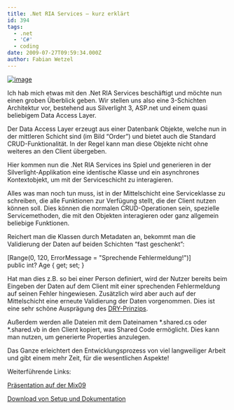 ```yaml
---
title: .Net RIA Services – kurz erklärt
id: 394
tags:
  - .net
  - 'C#'
  - coding
date: 2009-07-27T09:59:34.000Z
author: Fabian Wetzel
---
```


[![image](https://az275061.vo.msecnd.net/blogmedia/2009/07/image-thumb9.png "image")](https://az275061.vo.msecnd.net/blogmedia/2009/07/image24.png) 

Ich hab mich etwas mit den .Net RIA Services beschäftigt und möchte nun einen groben Überblick geben. Wir stellen uns also eine 3-Schichten Architektur vor, bestehend aus Silverlight 3, ASP.net und einem quasi beliebigem Data Access Layer.

Der Data Access Layer erzeugt aus einer Datenbank Objekte, welche nun in der mittleren Schicht sind (im Bild “Order”) und bietet auch die Standard CRUD-Funktionalität. In der Regel kann man diese Objekte nicht ohne weiteres an den Client übergeben.

Hier kommen nun die .Net RIA Services ins Spiel und generieren in der Silverlight-Applikation eine identische Klasse und ein asynchrones Kontextobjekt, um mit der Serviceschicht zu interagieren.

Alles was man noch tun muss, ist in der Mittelschicht eine Serviceklasse zu schreiben, die alle Funktionen zur Verfügung stellt, die der Client nutzen können soll. Dies können die normalen CRUD-Operationen sein, spezielle Servicemethoden, die mit den Objekten interagieren oder ganz allgemein beliebige Funktionen.

Reichert man die Klassen durch Metadaten an, bekommt man die Validierung der Daten auf beiden Schichten “fast geschenkt”:

[Range(0, 120, ErrorMessage = &quot;Sprechende Fehlermeldung!&quot;)]   
public int? Age { get; set; }

Hat man dies z.B. so bei einer Person definiert, wird der Nutzer bereits beim Eingeben der Daten auf dem Client mit einer sprechenden Fehlermeldung auf seinen Fehler hingewiesen. Zusätzlich wird aber auch auf der Mittelschicht eine erneute Validierung der Daten vorgenommen. Dies ist eine sehr schöne Ausprägung des [DRY-Prinzips](http://www.clean-code-developer.de/wiki/CcdRoterGrad#DontRepeatYourselfDRY "Don&#39;t Repeat Yourself").

Außerdem werden alle Dateien mit dem Dateinamen *.shared.cs oder *.shared.vb in den Client kopiert, was Shared Code ermöglicht. Dies kann man nutzen, um generierte Properties anzulegen.

Das Ganze erleichtert den Entwicklungsprozess von viel langweiliger Arbeit und gibt einem mehr Zeit, für die wesentlichen Aspekte!

Weiterführende Links:

[Präsentation auf der Mix09](http://videos.visitmix.com/MIX09/T40F)

[Download von Setup und Dokumentation](http://www.microsoft.com/downloads/details.aspx?FamilyID=76bb3a07-3846-4564-b0c3-27972bcaabce&amp;displaylang=en)

